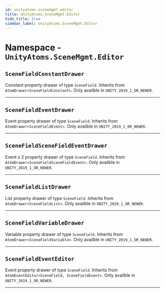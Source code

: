 ```yaml
---
id: unityatoms.scenemgmt.editor
title: UnityAtoms.SceneMgmt.Editor
hide_title: true
sidebar_label: UnityAtoms.SceneMgmt.Editor
---
```


# Namespace - `UnityAtoms.SceneMgmt.Editor`

## `SceneFieldConstantDrawer`

Constant property drawer of type `SceneField`. Inherits from `AtomDrawer<SceneFieldConstant>`. Only availble in `UNITY_2019_1_OR_NEWER`.

---

## `SceneFieldEventDrawer`

Event property drawer of type `SceneField`. Inherits from `AtomDrawer<SceneFieldEvent>`. Only availble in `UNITY_2019_1_OR_NEWER`.

---

## `SceneFieldSceneFieldEventDrawer`

Event x 2 property drawer of type `SceneField`. Inherits from `AtomDrawer<SceneFieldSceneFieldEvent>`. Only availble in `UNITY_2019_1_OR_NEWER`.

---

## `SceneFieldListDrawer`

List property drawer of type `SceneField`. Inherits from `AtomDrawer<SceneFieldList>`. Only availble in `UNITY_2019_1_OR_NEWER`.

---

## `SceneFieldVariableDrawer`

Variable property drawer of type `SceneField`. Inherits from `AtomDrawer<SceneFieldVariable>`. Only availble in `UNITY_2019_1_OR_NEWER`.

---

## `SceneFieldEventEditor`

Event property drawer of type `SceneField`. Inherits from `AtomEventEditor<SceneField, SceneFieldEvent>`. Only availble in `UNITY_2019_1_OR_NEWER`.

---
